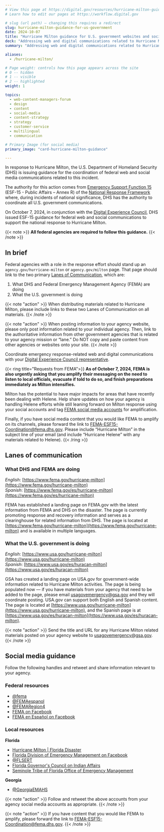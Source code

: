```yaml
---
# View this page at https://digital.gov/resources/hurricane-milton-guidance-for-us-government
# Learn how to edit our pages at https://workflow.digital.gov

# slug (url path) — changing this requires a redirect
slug: hurricane-milton-guidance-for-us-government
date: 2024-10-07
title: "Hurricane Milton guidance for U.S. government websites and social media"
deck: "Addressing web and digital communications related to Hurricane Milton"
summary: "Addressing web and digital communications related to Hurricane Milton"

aliases:
  - /hurricane-milton/

# Page weight: controls how this page appears across the site
# 0 -- hidden
# 1 -- visible
# 2 -- highlighted
weight: 1

topics:
  - web-content-managers-forum
  - design
  - content
  - social-media
  - content-strategy
  - strategy
  - customer-service
  - multilingual
  - communication

# Primary Image (for social media)
primary_image: "card-hurricane-milton-guidance"

---
```


In response to Hurricane Milton, the U.S. Department of Homeland Security (DHS) is issuing guidance for the coordination of federal web and social media communications related to this incident.

The authority for this action comes from [Emergency Support Function 15](https://www.fema.gov/emergency-managers/national-preparedness/frameworks/response#esf) (ESF-15 - Public Affairs – Annex R) of the [National Response Framework](https://www.fema.gov/emergency-managers/national-preparedness/frameworks/response) where, during incidents of national significance, DHS has the authority to coordinate all U.S. government communications.

On October 7, 2024, in conjunction with the [Digital Experience Council](https://digital.gov/resources/an-introduction-to-the-digital-experience-council/), DHS issued ESF-15 guidance for federal web and social communications to support the national response to Hurricane Milton.

{{< note >}} **All federal agencies are required to follow this guidance.** {{< /note >}}

## In brief

Federal agencies with a role in the response effort should stand up an `agency.gov/hurricane-milton` or `agency.gov/milton` page. That page should link to the two primary [Lanes of Communication](#lanes-of-communication), which are:

1. What DHS and Federal Emergency Management Agency (FEMA) are doing
2. What the U.S. government is doing

{{< note "action" >}}
When distributing materials related to Hurricane Milton, please include links to these two Lanes of Communication on all materials.
{{< /note >}}

{{< note "action" >}}
When posting information to your agency website, please only post information related to your individual agency. Then, link to the authoritative information from other government agencies that is related to your agency mission or “lane.” Do NOT copy and paste content from other agencies or websites onto your site.
{{< /note >}}

Coordinate emergency response-related web and digital communications with your [Digital Experience Council representative](https://digital.gov/resources/an-introduction-to-the-digital-experience-council/#agency-members).

{{< ring title="Requests from FEMA">}}
**As of October 7, 2024, FEMA is also urgently asking that you amplify their messaging on the need to listen to local officials, evacuate if told to do so, and finish preparations immediately as Milton intensifies.**

Milton has the potential to have major impacts for areas that have recently been dealing with Helene. Help share updates on how your agency is handling Helene efforts while still leaning forward on Milton response using your social accounts and tag [FEMA social media accounts](https://digital.gov/resources/hurricane-milton-guidance-for-us-government/#social-media-guidance) for amplification. 


Finally, if you have social media content that you would like FEMA to amplify on its channels, please forward the link to [FEMA-ESF15-Coordination@fema.dhs.gov](FEMA-ESF15-Coordination@fema.dhs.gov). Please include “Hurricane Milton” in the subject line of your email (and include “Hurricane Helene” with any materials related to Helene).
{{< /ring >}}

## Lanes of communication

### What DHS and FEMA are doing

*English*: [https://www.fema.gov/hurricane-milton](https://www.fema.gov/hurricane-milton)<br/>
*Spanish*: [https://www.fema.gov/es/hurricane-milton](https://www.fema.gov/es/hurricane-milton)

FEMA has established a landing page on FEMA.gov with the latest information from FEMA and DHS on the disaster. The page is currently promoting response and recovery information and serves as a clearinghouse for related information from DHS. The page is located at [https://www.fema.gov/hurricane-milton](https://www.fema.gov/hurricane-milton) and is available in multiple languages.

### What the U.S. government is doing

*English*: [https://www.usa.gov/hurricane-milton](https://www.usa.gov/hurricane-milton)<br />
*Spanish*: [https://www.usa.gov/es/huracan-milton](https://www.usa.gov/es/huracan-milton)

GSA has created a landing page on USA.gov for government-wide information related to Hurricane Milton activities. The page is being populated now — if you have materials from your agency that need to be added to the page, please email [usagovemergency@gsa.gov](mailto:usagovemergency@gsa.gov) and they will coordinate posting. USA.gov can support both English and Spanish content. The page is located at [https://www.usa.gov/hurricane-milton](https://www.usa.gov/hurricane-milton), and the Spanish page is at [https://www.usa.gov/es/huracan-milton](https://www.usa.gov/es/huracan-milton).

{{< note "action" >}}
Send the title and URL for any Hurricane Milton related materials posted on your agency website to [usagovemergency@gsa.gov](mailto:usagovemergency@gsa.gov).
{{< /note >}}

## Social media guidance

Follow the following handles and retweet and share information relevant to your agency.

### Federal resources

* [@fema](https://twitter.com/fema)
* [@FEMAespanol](https://twitter.com/femaespanol)
* [@FEMARegion4](https://twitter.com/FEMAregion4)
* [FEMA on Facebook](https://www.facebook.com/FEMA/)
* [FEMA en Español on Facebook](https://www.facebook.com/FEMAespanol)

### Local resources

**Florida**

* [Hurricane Milton | Florida Disaster](https://www.floridadisaster.org/disaster-updates/Hurricanemilton/)
* [Florida Division of Emergency Management on Facebook](https://www.facebook.com/FDEM/)
* [@FLSERT](https://twitter.com/flsert)
* [Florida Governor's Council on Indian Affairs](https://www.fgcia.org/)
* [Seminole Tribe of Florida Office of Emergency Management](https://em.semtribe.com/home)

**Georgia**

* [@GeorgiaEMAHS](https://twitter.com/GeorgiaEMAHS)

{{< note "action" >}}
Follow and retweet the above accounts from your agency social media accounts as appropriate.
{{< /note >}}

{{< note "action" >}}
If you have content that you would like FEMA to amplify, please forward the link to [FEMA-ESF15-Coordination@fema.dhs.gov](FEMA-ESF15-Coordination@fema.dhs.gov).
{{< /note >}}
